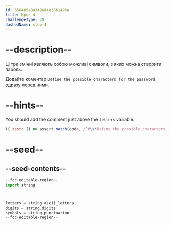 ```yaml
---
id: 656485a8a3496d4a36b1496a
title: Крок 4
challengeType: 20
dashedName: step-4
---
```


# --description--

Ці три змінні являють собою можливі символи, з яких можна створити пароль.

Додайте коментар `Define the possible characters for the password` одразу перед ними.

# --hints--

You should add the comment just above the `letters` variable.

```js
({ test: () => assert.match(code, /^#\s*Define the possible characters for the password.*^letters/ms) })
```

# --seed--

## --seed-contents--

```py
--fcc-editable-region--
import string



letters = string.ascii_letters
digits = string.digits
symbols = string.punctuation
--fcc-editable-region--
```
